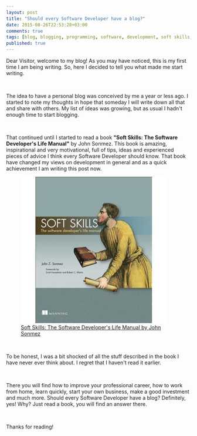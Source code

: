 ```yaml
---
layout: post
title: "Should every Software Developer have a blog?"
date: 2015-08-26T22:53:28+03:00
comments: true
tags: [blog, blogging, programming, software, development, soft skills, John Sonmez]
published: true
---
```


Dear Visitor, welcome to my blog! As you may have noticed, this is my first time I am being writing. So, here I decided to tell you what made me start writing.

<br>

The idea to have a personal blog was conceived by me a year or less ago. I started to note my thoughts in hope that someday I will write down all that and share with others. My list of ideas was growing, but as usual I hadn't enough time to start blogging.

<br>

That continued until I started to read a book **"Soft Skills: The Software Developer's Life Manual"** by John Sonmez. This book is amazing, inspirational and very motivational, full of tips, ideas and experienced pieces of advice I think every Software Developer should know. That book have changed my views on development in general and as a quick achievement I am writing this post now.

<figure>
  <img src="/images/should-every-software-developer-have-a-blog-1.jpg">
  <figcaption>
    <a href="http://www.amazon.com/gp/product/1617292397/ref=as_li_tl?ie=UTF8&camp=1789&creative=390957&creativeASIN=1617292397&linkCode=as2&tag=makithecompsi-20&linkId=SCOXESIAFBLHJ7XU">Soft Skills: The Software Developer's Life Manual by John Sonmez</a>
  </figcaption>
</figure>

<br>

To be honest, I was a bit shocked of all the stuff described in the book I have never ever think about. I regret that I haven't read it earlier.

<br>

There you will find how to improve your professional career, how to work from home, learn quickly, start your own business, make a good investment and much more. Should every Software Developer have a blog? Definitely, yes! Why? Just read a book, you will find an answer there.

<br>

Thanks for reading!
